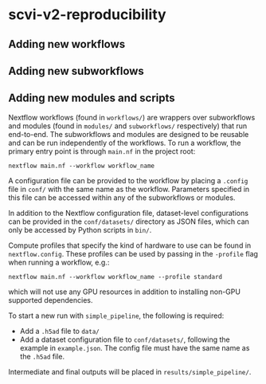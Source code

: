 # scvi-v2-reproducibility

## Adding new workflows

## Adding new subworkflows

## Adding new modules and scripts


Nextflow workflows (found in `workflows/`) are wrappers over subworkflows and modules 
(found in `modules/` and `subworkflows/` respectively) that run end-to-end. The 
subworkflows and modules are designed to be reusable and can be run independently of the 
workflows. To run a workflow, the primary entry point is through `main.nf` in the 
project root:

```
nextflow main.nf --workflow workflow_name
```

A configuration file can be provided to the workflow by placing a `.config` file in 
`conf/` with the same name as the workflow. Parameters specified in this file can be 
accessed within any of the subworkflows or modules.

In addition to the Nextflow configuration file, dataset-level configurations can be 
provided in the `conf/datasets/` directory as JSON files, which can only be accessed
by Python scripts in `bin/`.

Compute profiles that specify the kind of hardware to use can be found in
`nextflow.config`. These profiles can be used by passing in the `-profile` flag when 
running a workflow, e.g.:

```
nextflow main.nf --workflow workflow_name --profile standard
```

which will not use any GPU resources in addition to installing non-GPU supported 
dependencies.

To start a new run with `simple_pipeline`, the following is required:
- Add a `.h5ad` file to `data/`
- Add a dataset configuration file to `conf/datasets/`, following the example
in `example.json`. The config file must have the same name as the `.h5ad` file.

Intermediate and final outputs will be placed in `results/simple_pipeline/`.
